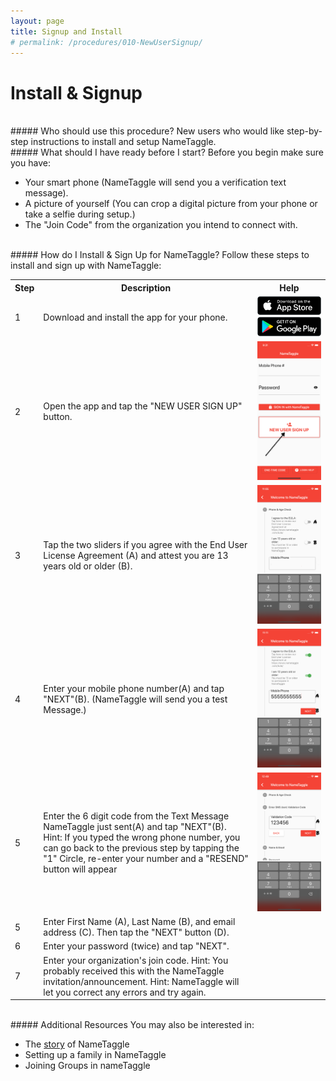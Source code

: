 ```yaml
---
layout: page
title: Signup and Install
# permalink: /procedures/010-NewUserSignup/
---
```


<h1 class="perm-marker">Install & Signup</h1>

<br>
##### Who should use this procedure?
New users who would like step-by-step instructions to install and setup NameTaggle.

<br>
##### What should I have ready before I start?
Before you begin make sure you have:
<ul class="release-bullets">
<li> Your smart phone (NameTaggle will send you a verification text message).</li>
<li> A picture of yourself (You can crop a digital picture from your phone or take a selfie during setup.)</li>
<li>The "Join Code" from the organization you intend to connect with.</li>
</ul>

<br>
##### How do I Install & Sign Up for NameTaggle?
Follow these steps to install and sign up with NameTaggle:
<table class="procedure-table">
  <tr>
    <th>Step</th>
    <th>Description</th>
    <th>Help</th>
  </tr>
  <tr>
    <td class="step-num">1</td>
    <td class="description">Download and install the app for your phone. </td>
    <td class="help">
      <a href="https://apps.apple.com/us/app/nametaggle/id1479297455"><img src="/assets/download-app-store.png"></a>
      <br>
      <a href="https://play.google.com/store/apps/details?id=com.nametaggle.nametaggle&hl=en_US"><img src="/assets/download-google-play.png"></a>
    </td>
  </tr>
  <tr>
    <td class="step-num">2</td>
    <td class="description">Open the app and tap the "NEW USER SIGN UP" button.</td>
    <td class="help"><img src="assets/index-52b6ff02.png"></td>
  </tr>

  <tr>
    <td class="step-num">3</td>
    <td class="description"> Tap the two sliders if you agree with the End User License Agreement (A) and attest you are 13 years old or older (B).</td>
    <td class="help"><img src="assets/index-afa40d10.png"></td>
  </tr>

  <tr>
    <td class="step-num">4</td>
    <td class="description">Enter your mobile phone number(A) and tap "NEXT"(B). (NameTaggle will send you a test Message.)</td>
    <td class="help"><img  src="assets/index-cdff2edb.png"></td>
  </tr>

  <tr>
    <td class="step-num">5</td>
    <td class="description">Enter the 6 digit code from the Text Message NameTaggle just sent(A) and tap "NEXT"(B). <br>
    Hint: If you typed the wrong phone number, you can go back to the previous step by tapping the "1" Circle, re-enter your number and a "RESEND" button will appear</td>
    <td class="help"><img  src="assets/index-4f3e7a2f.png"></td>
  </tr>

  <tr>
    <td class="step-num">5</td>
    <td class="description">Enter First Name (A), Last Name (B), and email address (C). Then tap the "NEXT" button (D).</td>
    <td class="help"><img height="15%" src=""></td>
  </tr>


  <tr>
    <td class="step-num">6</td>
    <td class="description">Enter your password (twice) and tap "NEXT".</td>
    <td class="help"><img height="15%" src=""></td>
  </tr>

  <tr>
    <td class="step-num">7</td>
    <td class="description"> Enter your organization's join code.
    Hint: You probably received this with the NameTaggle invitation/announcement.
    Hint: NameTaggle will let you correct any errors and try again.
    </td>
    <td class="help"><img height="15%" src=""></td>
  </tr>

</table>

<br>
##### Additional Resources
You may also be interested in:
<ul class="release-bullets">
<li>The <a class="" href="/about/">story</a> of NameTaggle</li>
<li>Setting up a family in NameTaggle</li>
<li>Joining Groups in nameTaggle</li>
</ul>
